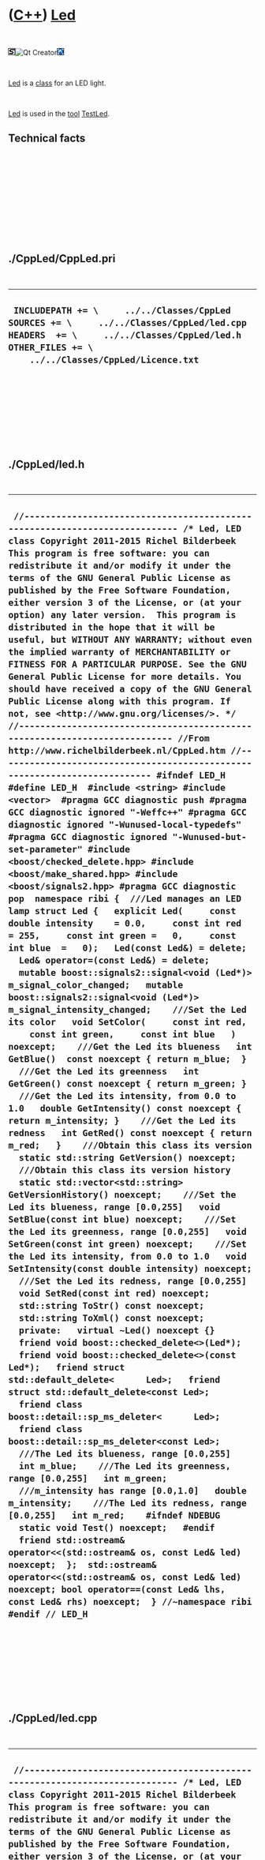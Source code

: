 
 

 

 

 

 

([C++](Cpp.md)) [Led](CppLed.md)
==================================

 

![STL](PicStl.png)![Qt
Creator](PicQtCreator.png)![Lubuntu](PicLubuntu.png)

 

[Led](CppLed.md) is a [class](CppClass.md) for an LED light.

 

[Led](CppLed.md) is used in the [tool](https://github.com/richelbilderbeek/tools)
[TestLed](ToolTestLed.md).

Technical facts
---------------

 

 

 

 

 

 

./CppLed/CppLed.pri
-------------------

 

  --------------------------------------------------------------------------------------------------------------------------------------------------------------------------------------------------
  ` INCLUDEPATH += \     ../../Classes/CppLed  SOURCES += \     ../../Classes/CppLed/led.cpp  HEADERS  += \     ../../Classes/CppLed/led.h  OTHER_FILES += \     ../../Classes/CppLed/Licence.txt`
  --------------------------------------------------------------------------------------------------------------------------------------------------------------------------------------------------

 

 

 

 

 

./CppLed/led.h
--------------

 

  -------------------------------------------------------------------------------------------------------------------------------------------------------------------------------------------------------------------------------------------------------------------------------------------------------------------------------------------------------------------------------------------------------------------------------------------------------------------------------------------------------------------------------------------------------------------------------------------------------------------------------------------------------------------------------------------------------------------------------------------------------------------------------------------------------------------------------------------------------------------------------------------------------------------------------------------------------------------------------------------------------------------------------------------------------------------------------------------------------------------------------------------------------------------------------------------------------------------------------------------------------------------------------------------------------------------------------------------------------------------------------------------------------------------------------------------------------------------------------------------------------------------------------------------------------------------------------------------------------------------------------------------------------------------------------------------------------------------------------------------------------------------------------------------------------------------------------------------------------------------------------------------------------------------------------------------------------------------------------------------------------------------------------------------------------------------------------------------------------------------------------------------------------------------------------------------------------------------------------------------------------------------------------------------------------------------------------------------------------------------------------------------------------------------------------------------------------------------------------------------------------------------------------------------------------------------------------------------------------------------------------------------------------------------------------------------------------------------------------------------------------------------------------------------------------------------------------------------------------------------------------------------------------------------------------------------------------------------------------------------------------------------------------------------------------------------------------------------------------------------------------------------------------------------------------------------------------------------------------------------------------------------------------------------------------------------------------------------------------------------------------------------------------------------------------------------------------------------------------------------------------------------------------------------------------------------------------------------------------------------------------------------------------------------------------------------------------------------------------------------------------------------------------------------------------------------------------------------------------------------------------------------------
  ` //--------------------------------------------------------------------------- /* Led, LED class Copyright 2011-2015 Richel Bilderbeek  This program is free software: you can redistribute it and/or modify it under the terms of the GNU General Public License as published by the Free Software Foundation, either version 3 of the License, or (at your option) any later version.  This program is distributed in the hope that it will be useful, but WITHOUT ANY WARRANTY; without even the implied warranty of MERCHANTABILITY or FITNESS FOR A PARTICULAR PURPOSE. See the GNU General Public License for more details. You should have received a copy of the GNU General Public License along with this program. If not, see <http://www.gnu.org/licenses/>. */ //--------------------------------------------------------------------------- //From http://www.richelbilderbeek.nl/CppLed.htm //--------------------------------------------------------------------------- #ifndef LED_H #define LED_H  #include <string> #include <vector>  #pragma GCC diagnostic push #pragma GCC diagnostic ignored "-Weffc++" #pragma GCC diagnostic ignored "-Wunused-local-typedefs" #pragma GCC diagnostic ignored "-Wunused-but-set-parameter" #include <boost/checked_delete.hpp> #include <boost/make_shared.hpp> #include <boost/signals2.hpp> #pragma GCC diagnostic pop  namespace ribi {  ///Led manages an LED lamp struct Led {   explicit Led(     const double intensity    = 0.0,     const int red   = 255,     const int green =   0,     const int blue  =   0);   Led(const Led&) = delete;   Led& operator=(const Led&) = delete;    mutable boost::signals2::signal<void (Led*)> m_signal_color_changed;   mutable boost::signals2::signal<void (Led*)> m_signal_intensity_changed;    ///Set the Led its color   void SetColor(     const int red,     const int green,     const int blue   ) noexcept;    ///Get the Led its blueness   int GetBlue()  const noexcept { return m_blue;  }    ///Get the Led its greenness   int GetGreen() const noexcept { return m_green; }    ///Get the Led its intensity, from 0.0 to 1.0   double GetIntensity() const noexcept { return m_intensity; }    ///Get the Led its redness   int GetRed() const noexcept { return m_red;   }    ///Obtain this class its version   static std::string GetVersion() noexcept;    ///Obtain this class its version history   static std::vector<std::string> GetVersionHistory() noexcept;    ///Set the Led its blueness, range [0.0,255]   void SetBlue(const int blue) noexcept;    ///Set the Led its greenness, range [0.0,255]   void SetGreen(const int green) noexcept;    ///Set the Led its intensity, from 0.0 to 1.0   void SetIntensity(const double intensity) noexcept;    ///Set the Led its redness, range [0.0,255]   void SetRed(const int red) noexcept;    std::string ToStr() const noexcept;   std::string ToXml() const noexcept;    private:   virtual ~Led() noexcept {}   friend void boost::checked_delete<>(Led*);   friend void boost::checked_delete<>(const Led*);   friend struct std::default_delete<      Led>;   friend struct std::default_delete<const Led>;   friend class boost::detail::sp_ms_deleter<      Led>;   friend class boost::detail::sp_ms_deleter<const Led>;    ///The Led its blueness, range [0.0,255]   int m_blue;    ///The Led its greenness, range [0.0,255]   int m_green;    ///m_intensity has range [0.0,1.0]   double m_intensity;    ///The Led its redness, range [0.0,255]   int m_red;    #ifndef NDEBUG   static void Test() noexcept;   #endif    friend std::ostream& operator<<(std::ostream& os, const Led& led) noexcept;  };  std::ostream& operator<<(std::ostream& os, const Led& led) noexcept; bool operator==(const Led& lhs, const Led& rhs) noexcept;  } //~namespace ribi  #endif // LED_H`
  -------------------------------------------------------------------------------------------------------------------------------------------------------------------------------------------------------------------------------------------------------------------------------------------------------------------------------------------------------------------------------------------------------------------------------------------------------------------------------------------------------------------------------------------------------------------------------------------------------------------------------------------------------------------------------------------------------------------------------------------------------------------------------------------------------------------------------------------------------------------------------------------------------------------------------------------------------------------------------------------------------------------------------------------------------------------------------------------------------------------------------------------------------------------------------------------------------------------------------------------------------------------------------------------------------------------------------------------------------------------------------------------------------------------------------------------------------------------------------------------------------------------------------------------------------------------------------------------------------------------------------------------------------------------------------------------------------------------------------------------------------------------------------------------------------------------------------------------------------------------------------------------------------------------------------------------------------------------------------------------------------------------------------------------------------------------------------------------------------------------------------------------------------------------------------------------------------------------------------------------------------------------------------------------------------------------------------------------------------------------------------------------------------------------------------------------------------------------------------------------------------------------------------------------------------------------------------------------------------------------------------------------------------------------------------------------------------------------------------------------------------------------------------------------------------------------------------------------------------------------------------------------------------------------------------------------------------------------------------------------------------------------------------------------------------------------------------------------------------------------------------------------------------------------------------------------------------------------------------------------------------------------------------------------------------------------------------------------------------------------------------------------------------------------------------------------------------------------------------------------------------------------------------------------------------------------------------------------------------------------------------------------------------------------------------------------------------------------------------------------------------------------------------------------------------------------------------------------------------------------------------------------------

 

 

 

 

 

./CppLed/led.cpp
----------------

 

  -------------------------------------------------------------------------------------------------------------------------------------------------------------------------------------------------------------------------------------------------------------------------------------------------------------------------------------------------------------------------------------------------------------------------------------------------------------------------------------------------------------------------------------------------------------------------------------------------------------------------------------------------------------------------------------------------------------------------------------------------------------------------------------------------------------------------------------------------------------------------------------------------------------------------------------------------------------------------------------------------------------------------------------------------------------------------------------------------------------------------------------------------------------------------------------------------------------------------------------------------------------------------------------------------------------------------------------------------------------------------------------------------------------------------------------------------------------------------------------------------------------------------------------------------------------------------------------------------------------------------------------------------------------------------------------------------------------------------------------------------------------------------------------------------------------------------------------------------------------------------------------------------------------------------------------------------------------------------------------------------------------------------------------------------------------------------------------------------------------------------------------------------------------------------------------------------------------------------------------------------------------------------------------------------------------------------------------------------------------------------------------------------------------------------------------------------------------------------------------------------------------------------------------------------------------------------------------------------------------------------------------------------------------------------------------------------------------------------------------------------------------------------------------------------------------------------------------------------------------------------------------------------------------------------------------------------------------------------------------------------------------------------------------------------------------------------------------------------------------------------------------------------------------------------------------------------------------------------------------------------------------------------------------------------------------------------------------------------------------------------------------------------------------------------------------------------------------------------------------------------------------------------------------------------------------------------------------------------------------------------------------------------------------------------------------------------------------------------------------------------------------------------------------------------------------------------------------------------------------------------------------------------------------------------------------------------------------------------------------------------------------------------------------------------------------------------------------------------------------------------------------------------------------------------------------------------------------------------------------------------------------------------------------------------------------------------------------------------------------------------------------------------------------------------------------------------------------------------------------------------------------------------------------------------------------------------------------------------------------------------------------------------------------------------------------------
  ` //--------------------------------------------------------------------------- /* Led, LED class Copyright 2011-2015 Richel Bilderbeek  This program is free software: you can redistribute it and/or modify it under the terms of the GNU General Public License as published by the Free Software Foundation, either version 3 of the License, or (at your option) any later version.  This program is distributed in the hope that it will be useful, but WITHOUT ANY WARRANTY; without even the implied warranty of MERCHANTABILITY or FITNESS FOR A PARTICULAR PURPOSE. See the GNU General Public License for more details. You should have received a copy of the GNU General Public License along with this program. If not, see <http://www.gnu.org/licenses/>. */ //--------------------------------------------------------------------------- //From http://www.richelbilderbeek.nl/CppLed.htm //--------------------------------------------------------------------------- #pragma GCC diagnostic push #pragma GCC diagnostic ignored "-Weffc++" #pragma GCC diagnostic ignored "-Wunused-local-typedefs" #pragma GCC diagnostic ignored "-Wunused-but-set-parameter" #include "led.h"  #include <cassert> #include <iostream>  #include <boost/lexical_cast.hpp>  #include "testtimer.h" #include "trace.h" #include "testtimer.h"  #pragma GCC diagnostic pop  ribi::Led::Led(   const double intensity,   const int red,   const int green,   const int blue)   : m_signal_color_changed{},     m_signal_intensity_changed{},     m_blue(blue),     m_green(green),     m_intensity(intensity),     m_red(red) {   #ifndef NDEBUG   Test();   #endif    assert(red >= 0);   assert(red < 256);   assert(green >= 0);   assert(green < 256);   assert(blue >= 0);   assert(blue < 256);    assert(intensity >= 0.0     && "An LED intensity must be a positive value");   assert(intensity <= 1.0     && "An LED intensity must be equal or lower than 1.0 (that is, 100%)"); }  std::string ribi::Led::GetVersion() noexcept {   return "1.3"; }  std::vector<std::string> ribi::Led::GetVersionHistory() noexcept {   return {     "2011-04-10: Version 1.0: initial version",     "2011-08-17: Version 1.1: emit a signal when the color is changed",     "2011-08-20: Version 1.2: added operator<<",     "2014-06-20: Version 1.3: changed color data types from unsigned char to int"   }; }  void ribi::Led::SetColor(   const int red,   const int green,   const int blue ) noexcept {   SetRed(red);   SetGreen(green);   SetBlue(blue); }  void ribi::Led::SetBlue(const int blue) noexcept {   assert(blue >= 0);   assert(blue < 256);   if (m_blue != blue)   {     m_blue = blue;     m_signal_color_changed(this);   } }  void ribi::Led::SetGreen(const int green) noexcept {   assert(green >= 0);   assert(green < 256);   if (m_green != green)   {     m_green = green;     m_signal_color_changed(this);   } }  void ribi::Led::SetIntensity(const double intensity) noexcept {   assert(intensity >= 0.0     && "An LED intensity must be a positive value");   assert(intensity <= 1.0     && "An LED intensity must be equal or lower than 1.0 (that is, 100%)");   if (intensity != m_intensity)   {     m_intensity = intensity;     //Emit signal     m_signal_intensity_changed(this);   } }  void ribi::Led::SetRed(const int red) noexcept {   assert(red >= 0);   assert(red < 256);   if (m_red != red)   {     m_red = red;     m_signal_color_changed(this);   } }  #ifndef NDEBUG void ribi::Led::Test() noexcept {   {     static bool is_tested{false};     if (is_tested) return;     is_tested = true;   }   const TestTimer test_timer(__func__,__FILE__,1.0); } #endif  std::string ribi::Led::ToStr() const noexcept {   std::stringstream s;   s << (*this);   return s.str(); }  std::string ribi::Led::ToXml() const noexcept {   std::stringstream s;   s     << "<Led>"     << "<blue>"       << m_blue     << "</blue>"     << "<green>"       << m_green     << "</green>"     << "<intensity>"       << m_intensity     << "</intensity>"     << "<red>"       << m_red     << "</red>"     << "</Led>";   return s.str();  }  std::ostream& ribi::operator<<(std::ostream& os, const Led& led) noexcept {   os     << led.m_intensity << " ("     << led.m_red << ", "     << led.m_green << ", "     << led.m_blue << ")"   ;   return os; }  bool ribi::operator==(const Led& lhs, const Led& rhs) noexcept {   return        lhs.GetBlue()      == rhs.GetBlue()     && lhs.GetGreen()     == rhs.GetGreen()     && lhs.GetIntensity() == rhs.GetIntensity()     && lhs.GetRed()       == rhs.GetRed()   ; }`
  -------------------------------------------------------------------------------------------------------------------------------------------------------------------------------------------------------------------------------------------------------------------------------------------------------------------------------------------------------------------------------------------------------------------------------------------------------------------------------------------------------------------------------------------------------------------------------------------------------------------------------------------------------------------------------------------------------------------------------------------------------------------------------------------------------------------------------------------------------------------------------------------------------------------------------------------------------------------------------------------------------------------------------------------------------------------------------------------------------------------------------------------------------------------------------------------------------------------------------------------------------------------------------------------------------------------------------------------------------------------------------------------------------------------------------------------------------------------------------------------------------------------------------------------------------------------------------------------------------------------------------------------------------------------------------------------------------------------------------------------------------------------------------------------------------------------------------------------------------------------------------------------------------------------------------------------------------------------------------------------------------------------------------------------------------------------------------------------------------------------------------------------------------------------------------------------------------------------------------------------------------------------------------------------------------------------------------------------------------------------------------------------------------------------------------------------------------------------------------------------------------------------------------------------------------------------------------------------------------------------------------------------------------------------------------------------------------------------------------------------------------------------------------------------------------------------------------------------------------------------------------------------------------------------------------------------------------------------------------------------------------------------------------------------------------------------------------------------------------------------------------------------------------------------------------------------------------------------------------------------------------------------------------------------------------------------------------------------------------------------------------------------------------------------------------------------------------------------------------------------------------------------------------------------------------------------------------------------------------------------------------------------------------------------------------------------------------------------------------------------------------------------------------------------------------------------------------------------------------------------------------------------------------------------------------------------------------------------------------------------------------------------------------------------------------------------------------------------------------------------------------------------------------------------------------------------------------------------------------------------------------------------------------------------------------------------------------------------------------------------------------------------------------------------------------------------------------------------------------------------------------------------------------------------------------------------------------------------------------------------------------------------------------------------------------------------

 

 

 

 

 

 

